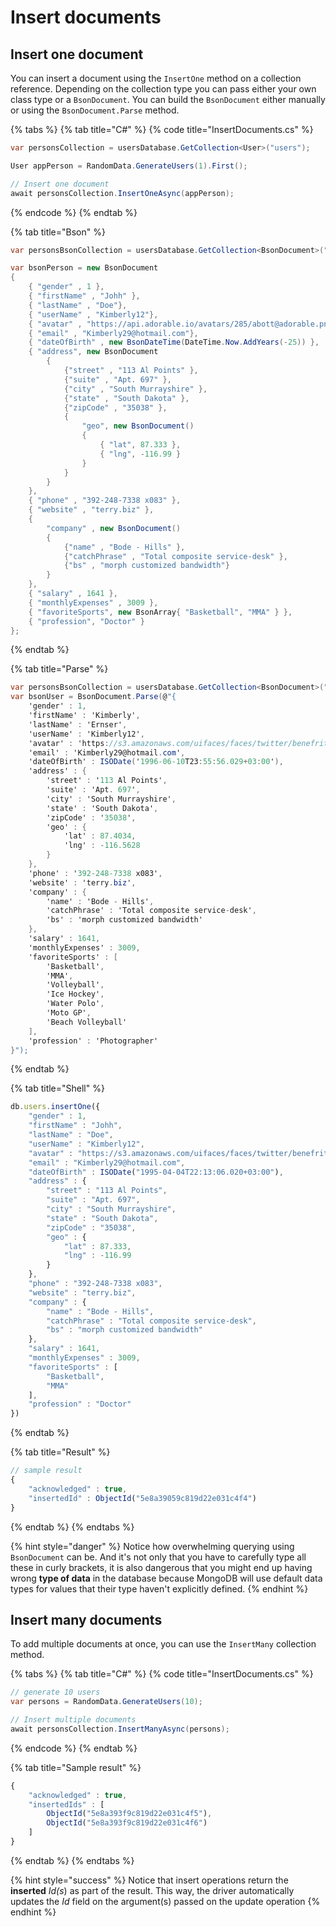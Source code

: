 # Insert documents

## Insert one document

You can insert a document using the `InsertOne` method on a collection reference. Depending on the collection type you can pass either your own class type or a `BsonDocument`. You can build the `BsonDocument` either manually or using the `BsonDocument.Parse` method.

{% tabs %}
{% tab title="C\#" %}
{% code title="InsertDocuments.cs" %}
```csharp
var personsCollection = usersDatabase.GetCollection<User>("users");

User appPerson = RandomData.GenerateUsers(1).First();

// Insert one document
await personsCollection.InsertOneAsync(appPerson);
```
{% endcode %}
{% endtab %}

{% tab title="Bson" %}
```csharp
var personsBsonCollection = usersDatabase.GetCollection<BsonDocument>("users");

var bsonPerson = new BsonDocument
{
    { "gender" , 1 },
    { "firstName" , "Johh" },
    { "lastName" , "Doe"},
    { "userName" , "Kimberly12"},
    { "avatar" , "https://api.adorable.io/avatars/285/abott@adorable.png" },
    { "email" , "Kimberly29@hotmail.com"},
    { "dateOfBirth" , new BsonDateTime(DateTime.Now.AddYears(-25)) },
    { "address", new BsonDocument
        {
            {"street" , "113 Al Points" },
            {"suite" , "Apt. 697" },
            {"city" , "South Murrayshire" },
            {"state" , "South Dakota" },
            {"zipCode" , "35038" },
            {
                "geo", new BsonDocument()
                {
                    { "lat", 87.333 },
                    { "lng", -116.99 }
                }
            }
        }
    },
    { "phone" , "392-248-7338 x083" },
    { "website" , "terry.biz" },
    {
        "company" , new BsonDocument()
        {
            {"name" , "Bode - Hills" },
            {"catchPhrase" , "Total composite service-desk" },
            {"bs" , "morph customized bandwidth"}
        }
    },
    { "salary" , 1641 },
    { "monthlyExpenses" , 3009 },
    { "favoriteSports", new BsonArray{ "Basketball", "MMA" } },
    { "profession", "Doctor" }
};
```
{% endtab %}

{% tab title="Parse" %}
```csharp
var personsBsonCollection = usersDatabase.GetCollection<BsonDocument>("users");
var bsonUser = BsonDocument.Parse(@"{
	'gender' : 1,
	'firstName' : 'Kimberly',
	'lastName' : 'Ernser',
	'userName' : 'Kimberly12',
	'avatar' : 'https://s3.amazonaws.com/uifaces/faces/twitter/benefritz/128.jpg',
	'email' : 'Kimberly29@hotmail.com',
	'dateOfBirth' : ISODate('1996-06-10T23:55:56.029+03:00'),
	'address' : {
		'street' : '113 Al Points',
		'suite' : 'Apt. 697',
		'city' : 'South Murrayshire',
		'state' : 'South Dakota',
		'zipCode' : '35038',
		'geo' : {
			'lat' : 87.4034,
			'lng' : -116.5628
		}
	},
	'phone' : '392-248-7338 x083',
	'website' : 'terry.biz',
	'company' : {
		'name' : 'Bode - Hills',
		'catchPhrase' : 'Total composite service-desk',
		'bs' : 'morph customized bandwidth'
	},
	'salary' : 1641,
	'monthlyExpenses' : 3009,
	'favoriteSports' : [
		'Basketball',
		'MMA',
		'Volleyball',
		'Ice Hockey',
		'Water Polo',
		'Moto GP',
		'Beach Volleyball'
	],
	'profession' : 'Photographer'
}");
```
{% endtab %}

{% tab title="Shell" %}
```javascript
db.users.insertOne({
	"gender" : 1,
	"firstName" : "Johh",
	"lastName" : "Doe",
	"userName" : "Kimberly12",
	"avatar" : "https://s3.amazonaws.com/uifaces/faces/twitter/benefritz/128.jpg",
	"email" : "Kimberly29@hotmail.com",
	"dateOfBirth" : ISODate("1995-04-04T22:13:06.020+03:00"),
	"address" : {
		"street" : "113 Al Points",
		"suite" : "Apt. 697",
		"city" : "South Murrayshire",
		"state" : "South Dakota",
		"zipCode" : "35038",
		"geo" : {
			"lat" : 87.333,
			"lng" : -116.99
		}
	},
	"phone" : "392-248-7338 x083",
	"website" : "terry.biz",
	"company" : {
		"name" : "Bode - Hills",
		"catchPhrase" : "Total composite service-desk",
		"bs" : "morph customized bandwidth"
	},
	"salary" : 1641,
	"monthlyExpenses" : 3009,
	"favoriteSports" : [
		"Basketball",
		"MMA"
	],
	"profession" : "Doctor"
})
```
{% endtab %}

{% tab title="Result" %}
```javascript
// sample result
{
	"acknowledged" : true,
	"insertedId" : ObjectId("5e8a39059c819d22e031c4f4")
}
```
{% endtab %}
{% endtabs %}

{% hint style="danger" %}
 Notice how overwhelming querying using `BsonDocument` can be. And it's not only that you have to carefully type all these in curly brackets, it is also dangerous that you might end up having wrong **type of data** in the database because MongoDB will use default data types for values that their type haven't explicitly defined. 
{% endhint %}

## Insert many documents

To add multiple documents at once, you can use the `InsertMany` collection method.

{% tabs %}
{% tab title="C\#" %}
{% code title="InsertDocuments.cs" %}
```csharp
// generate 10 users
var persons = RandomData.GenerateUsers(10);

// Insert multiple documents
await personsCollection.InsertManyAsync(persons);
```
{% endcode %}
{% endtab %}

{% tab title="Sample result" %}
```javascript
{
	"acknowledged" : true,
	"insertedIds" : [
		ObjectId("5e8a393f9c819d22e031c4f5"),
		ObjectId("5e8a393f9c819d22e031c4f6")
	]
}
```
{% endtab %}
{% endtabs %}

{% hint style="success" %}
Notice that insert operations return the **inserted** _Id\(s_\) as part of the result. This way, the driver automatically updates the _Id_ field on the argument\(s\) passed on the update operation
{% endhint %}

